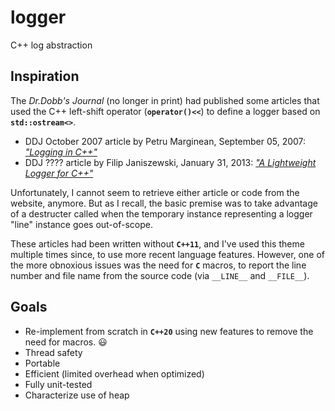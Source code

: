 # logger
C++ log abstraction

## Inspiration

The _Dr.Dobb's Journal_ (no longer in print) had published some articles that used the C++
left-shift operator (**`operator()<<`**) to define a logger based on **`std::ostream<>`**.
- DDJ October 2007 article by Petru Marginean, September 05, 2007: [_"Logging in C++"_](https://www.drdobbs.com/cpp/logging-in-c/201804215)
- DDJ ???? article by Filip Janiszewski, January 31, 2013: [_"A Lightweight Logger for C++"_](https://www.drdobbs.com/cpp/a-lightweight-logger-for-c/240147505)

Unfortunately, I cannot seem to retrieve either article or code from the website, anymore.
But as I recall, the basic premise was to take advantage of a destructer called when the
temporary instance representing a logger "line" instance goes out-of-scope.

These articles had been written without **`C++11`**, and I've used this theme multiple
times since, to use more recent language features.
However, one of the more obnoxious issues was the need for **`C`** macros, to report the
line number and file name from the source code (via `__LINE__` and `__FILE__`).

## Goals

- Re-implement from scratch in **`C++20`** using new features to remove the need for macros. :smiley:
- Thread safety
- Portable
- Efficient (limited overhead when optimized)
- Fully unit-tested
- Characterize use of heap
